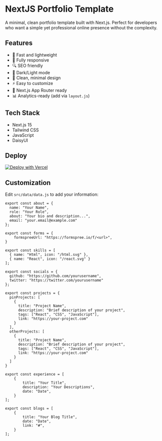 # NextJS Portfolio Template

A minimal, clean portfolio template built with Next.js. Perfect for developers who want a simple yet professional online presence without the complexity.

## Features
- 🚀 Fast and lightweight
- 📱 Fully responsive
- 🔍 SEO friendly
- 🌙 Dark/Light mode
- 🎨 Clean, minimal design
- ⚡ Easy to customize
- 🚦 Next.js App Router ready
- 📊 Analytics-ready (add via `layout.js`)

## Tech Stack

- Next.js 15
- Tailwind CSS
- JavaScript
- DaisyUI

## Deploy

[![Deploy with Vercel](https://vercel.com/button)](https://vercel.com/new/clone?repository-url=https%3A%2F%2Fgithub.com%2FSachinbhujel%2FNextJS-Portfolio-Template)

## Customization

Edit `src/data/data.js` to add your information:

```
export const about = {
  name: "Your Name",
  role: "Your Role",
  about: "Your bio and description...",
  email: "your.email@example.com"
};

export const forms = {
    formspreeUrl: "https://formspree.io/f/<url>",
}

export const skills = [
  { name: "Html", icon: "/html.svg" },
  { name: "React", icon: "/react.svg" }
];

export const socials = {
  github: "https://github.com/yourusername",
  twitter: "https://twitter.com/yourusername"
};

export const projects = {
  pinProjects: [
    {
      title: "Project Name",
      description: "Brief description of your project",
      tags: ["React", "CSS", "JavaScript"],
      link: "https://your-project.com"
    }
  ],
  otherProjects: [
    {
      title: "Project Name",
      description: "Brief description of your project",
      tags: ["React", "CSS", "JavaScript"],
      link: "https://your-project.com"
    }
  ]
}

export const experience = [
    {
        title: "Your Title",
        description: "Your Descriptions",
        date: "Date",
    }
];

export const blogs = [
    {
        title: "Your Blog Title",
        date: "Date",
        link: "#",
    }
];
```
